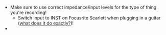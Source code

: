 - Make sure to use correct impedance/input levels for the type of thing you're recording!
	- Switch input to INST on Focusrite Scarlett when plugging in a guitar ([what does it do exactly?](https://youtu.be/rK6fYn-s-9w))!
- 